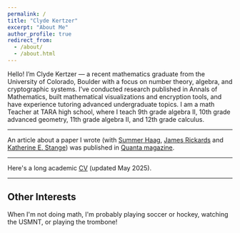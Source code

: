 ```yaml
---
permalink: /
title: "Clyde Kertzer"
excerpt: "About Me"
author_profile: true
redirect_from: 
  - /about/
  - /about.html
---
```


Hello! I’m Clyde Kertzer — a recent mathematics graduate from the University of Colorado, Boulder with a focus on number theory, algebra, and cryptographic systems. I’ve conducted research published in Annals of Mathematics, built mathematical visualizations and encryption tools, and have experience tutoring advanced undergraduate topics. I am a math Teacher at TARA high school, where I teach 9th grade algebra II, 10th grade advanced geometry, 11th grade algebra II, and 12th grade calculus.

---

An article about a paper I wrote (with <a href="https://math.colorado.edu/~suha3163/">Summer Haag</a>, <a href="https://math.colorado.edu/~jari2770">James Rickards</a> and <a href="https://math.katestange.net">Katherine E. Stange</a>) was published in <a href="https://www.quantamagazine.org/two-students-unravel-a-widely-believed-math-conjecture-20230810/">Quanta magazine</a>.

---

Here's a long academic [CV](/files/LongCVMay25.pdf) (updated May 2025).

---

## Other Interests

When I'm not doing math, I'm probably playing soccer or hockey, watching the USMNT, or playing the trombone!
